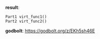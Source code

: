 **result**:
```
Part1 virt_func1()
Part2 virt_func2()
```
**godbolt**: https://godbolt.org/z/EKh5sh46E